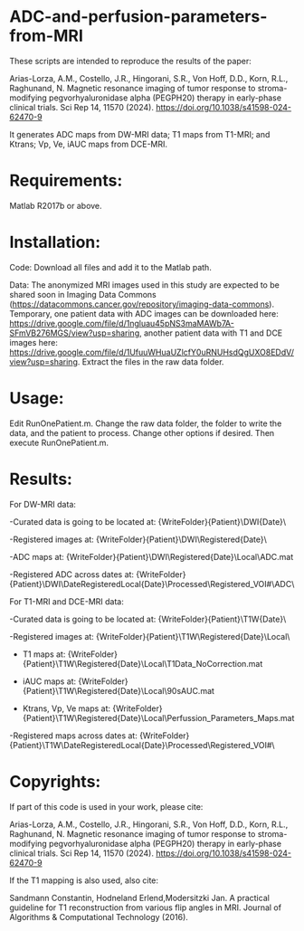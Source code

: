 # ADC-and-perfusion-parameters-from-MRI
These scripts are intended to reproduce the results of the paper: 

Arias-Lorza, A.M., Costello, J.R., Hingorani, S.R., Von Hoff, D.D., Korn, R.L., Raghunand, N. Magnetic resonance imaging of tumor response to stroma-modifying pegvorhyaluronidase alpha (PEGPH20) therapy in early-phase clinical trials. Sci Rep 14, 11570 (2024). https://doi.org/10.1038/s41598-024-62470-9

It generates ADC maps from DW-MRI data; T1 maps from T1-MRI; and Ktrans; Vp, Ve, iAUC maps from DCE-MRI.

# Requirements: 
Matlab R2017b or above.

# Installation: 
Code: Download all files and add it to the Matlab path. 

Data: The anonymized MRI images used in this study are expected to be shared soon in Imaging Data Commons (https://datacommons.cancer.gov/repository/imaging-data-commons). Temporary, one patient data with ADC images can be downloaded here: https://drive.google.com/file/d/1ngluau45pNS3maMAWb7A-SFmVB276MGS/view?usp=sharing, another patient data with T1 and DCE images here: https://drive.google.com/file/d/1UfuuWHuaUZlcfY0uRNUHsdQgUXO8EDdV/view?usp=sharing. Extract the files in the raw data folder.

# Usage:
Edit RunOnePatient.m. Change the raw data folder, the folder to write the data, and the patient to process. 
Change other options if desired. Then execute RunOnePatient.m.


# Results: 
For DW-MRI data:

-Curated data is going to be located at: {WriteFolder}\{Patient}\DWI\{Date}\

-Registered images at: {WriteFolder}\{Patient}\DWI\Registered\{Date}\

-ADC maps at: {WriteFolder}\{Patient}\DWI\Registered\{Date}\Local\ADC.mat

-Registered ADC across dates at: {WriteFolder}\{Patient}\DWI\DateRegisteredLocal\{Date}\Processed\Registered_VOI#\ADC\

For T1-MRI and DCE-MRI data:

-Curated data is going to be located at: {WriteFolder}\{Patient}\T1W\{Date}\

-Registered images at: {WriteFolder}\{Patient}\T1W\Registered\{Date}\Local\

- T1 maps at: {WriteFolder}\{Patient}\T1W\Registered\{Date}\Local\T1Data_NoCorrection.mat

- iAUC maps at: {WriteFolder}\{Patient}\T1W\Registered\{Date}\Local\90sAUC.mat

- Ktrans, Vp, Ve maps at: {WriteFolder}\{Patient}\T1W\Registered\{Date}\Local\Perfussion_Parameters_Maps.mat

-Registered maps across dates at: {WriteFolder}\{Patient}\T1W\DateRegisteredLocal\{Date}\Processed\Registered_VOI#\



# Copyrights: 
If part of this code is used in your work, please cite:

Arias-Lorza, A.M., Costello, J.R., Hingorani, S.R., Von Hoff, D.D., Korn, R.L., Raghunand, N. Magnetic resonance imaging of tumor response to stroma-modifying pegvorhyaluronidase alpha (PEGPH20) therapy in early-phase clinical trials. Sci Rep 14, 11570 (2024). https://doi.org/10.1038/s41598-024-62470-9

If the T1 mapping is also used, also cite:

Sandmann Constantin, Hodneland Erlend,Modersitzki Jan. A practical guideline for T1 reconstruction from various flip angles in MRI. Journal of Algorithms & Computational
Technology (2016).
